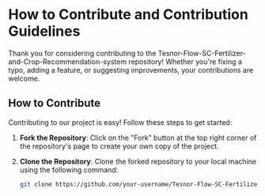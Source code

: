 # How to Contribute and Contribution Guidelines

Thank you for considering contributing to the Tesnor-Flow-SC-Fertilizer-and-Crop-Recommendation-system repository! Whether you're fixing a typo, adding a feature, or suggesting improvements, your contributions are welcome.

## How to Contribute

Contributing to our project is easy! Follow these steps to get started:

1. **Fork the Repository**: Click on the "Fork" button at the top right corner of the repository's page to create your own copy of the project.

2. **Clone the Repository**: Clone the forked repository to your local machine using the following command:

   ```bash
   git clone https://github.com/your-username/Tesnor-Flow-SC-Fertilizer-and-Crop-Recommendation-Recomm.git
